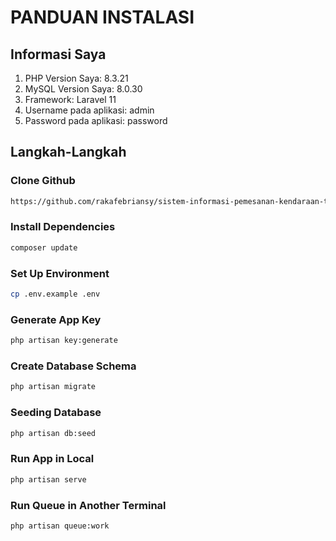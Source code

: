 # PANDUAN INSTALASI

## Informasi Saya
1. PHP Version Saya: 8.3.21
2. MySQL Version Saya: 8.0.30
3. Framework: Laravel 11
4. Username pada aplikasi: admin
5. Password pada aplikasi: password

## Langkah-Langkah

### Clone Github
```bash
https://github.com/rakafebriansy/sistem-informasi-pemesanan-kendaraan-tambang.git
```

### Install Dependencies
```bash
composer update
```

### Set Up Environment
```bash
cp .env.example .env
```

### Generate App Key
```bash
php artisan key:generate
```

### Create Database Schema
```bash
php artisan migrate
```

### Seeding Database
```bash
php artisan db:seed
```

### Run App in Local
```bash
php artisan serve
```

### Run Queue in Another Terminal
```bash
php artisan queue:work
```
